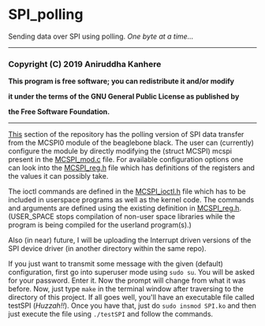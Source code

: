 # **SPI_polling**
Sending data over SPI using polling. _One byte at a time..._

*************************************************************************
  ### **Copyright (C) 2019 Aniruddha Kanhere**
 
  **This program is free software; you can redistribute it and/or modify**
  
  **it under the terms of the GNU General Public License as published by**
  
  **the Free Software Foundation.**
*************************************************************************
  
[This](https://github.com/Aniruddha-kanhere/Device-Driver/tree/master/SPI_polling) section of the repository has the polling version of SPI data transfer from the MCSPI0 module of the beaglebone black. The user can (currently) configure the module by directly modifying the (struct MCSPI) mcspi present in the [MCSPI_mod.c](https://github.com/Aniruddha-kanhere/Device-Driver/blob/master/SPI_polling/MCSPI_mod.c) file. For available configuration options one can look into the [MCSPI_reg.h](https://github.com/Aniruddha-kanhere/Device-Driver/blob/master/SPI_polling/MCSPI_reg.h) file which has definitions of the registers and the values it can possibly take.

The ioctl commands are defined in the [MCSPI_ioctl.h](https://github.com/Aniruddha-kanhere/Device-Driver/blob/master/SPI_polling/mcspi_ioctl.h) file which has to be included in userspace programs as well as the kernel code. The commands and arguments are defined using the existing definition in [MCSPI_reg.h](https://github.com/Aniruddha-kanhere/Device-Driver/blob/master/SPI_polling/MCSPI_reg.h). (USER_SPACE stops compilation of non-user space libraries while the program is being compiled for the userland program(s).)

Also (in near) future, I will be uploading the Interrupt driven versions of the SPI device driver (in another directory within the same repo).

If you just want to transmit some message with the given (default) configuration, first go into superuser mode using `sudo su`. You will be asked for your password. Enter it. Now the prompt will change from what it was before. Now, just type `make` in the terminal window after traversing to the directory of this project. If all goes well, you'll have an executable file called testSPI (*Huzzah!!*). Once you have that, just do `sudo insmod SPI.ko` and then just execute the file using `./testSPI` and follow the commands.
